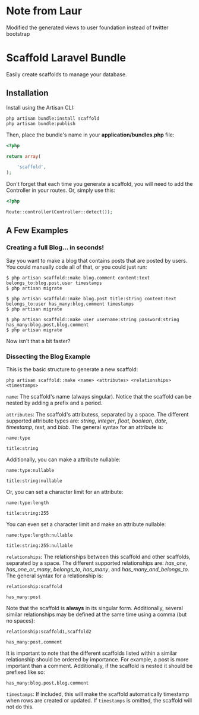 # Note from Laur

Modified the generated views to user foundation instead of twitter bootstrap



# Scaffold Laravel Bundle

Easily create scaffolds to manage your database.

## Installation

Install using the Artisan CLI:

	php artisan bundle:install scaffold
	php artisan bundle:publish

Then, place the bundle's name in your **application/bundles.php** file:

```php
<?php

return array(

	'scaffold',
);
```

Don't forget that each time you generate a scaffold, you will need to add the
Controller in your routes. Or, simply use this:

```php
<?php

Route::controller(Controller::detect());
```

## A Few Examples

### Creating a full Blog... in seconds!

Say you want to make a blog that contains posts that are posted by users. You could manually code all of that, or you
could just run:

	$ php artisan scaffold::make blog.comment content:text belongs_to:blog.post,user timestamps
	$ php artisan migrate

	$ php artisan scaffold::make blog.post title:string content:text belongs_to:user has_many:blog.comment timestamps
	$ php artisan migrate

	$ php artisan scaffold::make user username:string password:string has_many:blog.post,blog.comment
	$ php artisan migrate

Now isn't that a bit faster?

### Dissecting the Blog Example

This is the basic structure to generate a new scaffold:

	php artisan scaffold::make <name> <attributes> <relationships> <timestamps>

`name`: The scaffold's name (always singular). Notice that the scaffold can be
nested by adding a prefix and a period.

`attributes`: The scaffold's attributess, separated by a space. The
different supported attribute types are: _string_, _integer_, _float_,
_boolean_, _date_, _timestamp_, _text_, and _blob_. The general syntax for an
attribute is:

	name:type
	
	title:string

Additionally, you can make a attribute nullable:

	name:type:nullable
	
	title:string:nullable

Or, you can set a character limit for an attribute:

	name:type:length

	title:string:255

You can even set a character limit and make an attribute nullable:
	
	name:type:length:nullable
	
	title:string:255:nullable

`relationships`: The relationships between this scaffold and other scaffolds,
separated by a space. The different supported relationships are: _has_one_,
_has_one_or_many_, _belongs_to_, _has_many_, and _has_many_and_belongs_to_.
The general syntax for a relationship is:

	relationship:scaffold
	
	has_many:post

Note that the scaffold is **always** in its singular form. Additionally,
several similar relationships may be defined at the same time using a comma
(but no spaces):

	relationship:scaffold1,scaffold2
	
	has_many:post,comment

It is important to note that the different scaffolds listed within a
similar relationship should be ordered by importance. For example, a post
is more important than a comment. Additionally, if the scaffold is nested it
should be prefixed like so:

	has_many:blog.post,blog.comment

`timestamps`: If included, this will make the scaffold automatically timestamp
when rows are created or updated. If `timestamps` is omitted, the scaffold
will not do this.